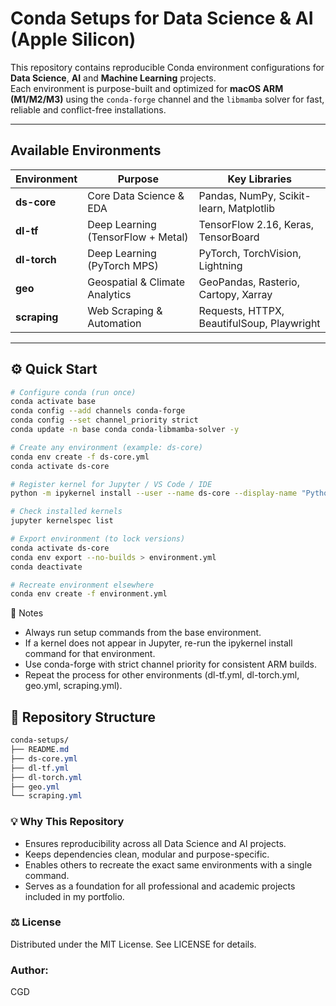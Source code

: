# Conda Setups for Data Science & AI (Apple Silicon)

This repository contains reproducible Conda environment configurations for **Data Science**, **AI** and **Machine Learning** projects.  
Each environment is purpose-built and optimized for **macOS ARM (M1/M2/M3)** using the `conda-forge` channel and the `libmamba` solver for fast, reliable and conflict-free installations.

---

## Available Environments

| Environment | Purpose | Key Libraries |
|--------------|----------|----------------|
| **ds-core** | Core Data Science & EDA | Pandas, NumPy, Scikit-learn, Matplotlib |
| **dl-tf** | Deep Learning (TensorFlow + Metal) | TensorFlow 2.16, Keras, TensorBoard |
| **dl-torch** | Deep Learning (PyTorch MPS) | PyTorch, TorchVision, Lightning |
| **geo** | Geospatial & Climate Analytics | GeoPandas, Rasterio, Cartopy, Xarray |
| **scraping** | Web Scraping & Automation | Requests, HTTPX, BeautifulSoup, Playwright |

---

## ⚙️ Quick Start

```bash
# Configure conda (run once)
conda activate base
conda config --add channels conda-forge
conda config --set channel_priority strict
conda update -n base conda conda-libmamba-solver -y

# Create any environment (example: ds-core)
conda env create -f ds-core.yml
conda activate ds-core

# Register kernel for Jupyter / VS Code / IDE
python -m ipykernel install --user --name ds-core --display-name "Python (ds-core)"

# Check installed kernels
jupyter kernelspec list

# Export environment (to lock versions)
conda activate ds-core
conda env export --no-builds > environment.yml
conda deactivate

# Recreate environment elsewhere
conda env create -f environment.yml

```

🔎 Notes
- Always run setup commands from the base environment.
- If a kernel does not appear in Jupyter, re-run the ipykernel install command for that environment.
- Use conda-forge with strict channel priority for consistent ARM builds.
- Repeat the process for other environments (dl-tf.yml, dl-torch.yml, geo.yml, scraping.yml).

## 📁 Repository Structure

```css
conda-setups/
├── README.md
├── ds-core.yml
├── dl-tf.yml
├── dl-torch.yml
├── geo.yml
└── scraping.yml
```

### 💡 Why This Repository
- Ensures reproducibility across all Data Science and AI projects.
- Keeps dependencies clean, modular and purpose-specific.
- Enables others to recreate the exact same environments with a single command.
- Serves as a foundation for all professional and academic projects included in my portfolio.
  
### ⚖️ License
Distributed under the MIT License.
See LICENSE for details.

### Author:
CGD
